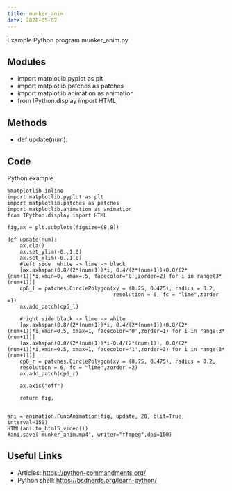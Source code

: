 ```yaml
---
title: munker_anim
date: 2020-05-07
---
```

Example Python program munker_anim.py

## Modules

* import matplotlib.pyplot as plt
* import matplotlib.patches as patches
* import matplotlib.animation as animation
* from IPython.display import HTML

## Methods

* def update(num):

## Code

Python example

    %matplotlib inline
    import matplotlib.pyplot as plt
    import matplotlib.patches as patches
    import matplotlib.animation as animation
    from IPython.display import HTML
    
    fig,ax = plt.subplots(figsize=(8,8))
    
    def update(num):
        ax.cla()
        ax.set_ylim(-0.,1.0)
        ax.set_xlim(-0.,1.0)
        #left side  white -> lime -> black
        [ax.axhspan(0.8/(2*(num+1))*i, 0.4/(2*(num+1))+0.8/(2*(num+1))*i,xmin=0, xmax=.5, facecolor='0',zorder=2) for i in range(3*(num+1))]
        cp6_l = patches.CirclePolygon(xy = (0.25, 0.475), radius = 0.2,
                                      resolution = 6, fc = "lime",zorder =1)
        ax.add_patch(cp6_l)
        
        #right side black -> lime -> white
        [ax.axhspan(0.8/(2*(num+1))*i, 0.4/(2*(num+1))+0.8/(2*(num+1))*i,xmin=0.5, xmax=1, facecolor='0',zorder=1) for i in range(3*(num+1))]
        [ax.axhspan(0.8/(2*(num+1))*i-0.4/(2*(num+1)), 0.8/(2*(num+1))*i,xmin=0.5, xmax=1, facecolor='1',zorder=3) for i in range(3*(num+1))]
        cp6_r = patches.CirclePolygon(xy = (0.75, 0.475), radius = 0.2,
        resolution = 6, fc = "lime",zorder =2)
        ax.add_patch(cp6_r)
        
        ax.axis("off")
    
        return fig,
    
            
    ani = animation.FuncAnimation(fig, update, 20, blit=True, interval=150)
    HTML(ani.to_html5_video())
    #ani.save('munker_anim.mp4', writer="ffmpeg",dpi=100)
    
    

## Useful Links

- Articles: https://python-commandments.org/
- Python shell: https://bsdnerds.org/learn-python/
